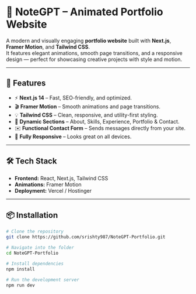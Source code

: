 # 🎨 NoteGPT – Animated Portfolio Website

A modern and visually engaging **portfolio website** built with **Next.js**, **Framer Motion**, and **Tailwind CSS**.  
It features elegant animations, smooth page transitions, and a responsive design — perfect for showcasing creative projects with style and motion.

---

## 🚀 Features

- ⚡ **Next.js 14** – Fast, SEO-friendly, and optimized.  
- 🎬 **Framer Motion** – Smooth animations and page transitions.  
- 💡 **Tailwind CSS** – Clean, responsive, and utility-first styling.  
- 🧠 **Dynamic Sections** – About, Skills, Experience, Portfolio & Contact.  
- ✉️ **Functional Contact Form** – Sends messages directly from your site.  
- 📱 **Fully Responsive** – Looks great on all devices.  

---

## 🛠️ Tech Stack

- **Frontend:** React, Next.js, Tailwind CSS  
- **Animations:** Framer Motion  
- **Deployment:** Vercel / Hostinger  

---

## 📦 Installation

```bash
# Clone the repository
git clone https://github.com/srishty987/NoteGPT-Portfolio.git

# Navigate into the folder
cd NoteGPT-Portfolio

# Install dependencies
npm install

# Run the development server
npm run dev
